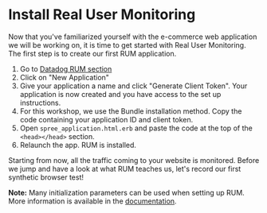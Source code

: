 # Install Real User Monitoring

Now that you've familiarized yourself with the e-commerce web application we will be working on, it is time to get started with Real User Monitoring. The first step is to create our first RUM application.

1. Go to [Datadog RUM section](https://app.datadoghq.com/rum/list)
2. Click on "New Application"
3. Give your application a name and click "Generate Client Token". Your application is now created and you have access to the set up instructions.
4. For this workshop, we use the Bundle installation method. Copy the code containing your application ID and client token.
5. Open `spree_application.html.erb` and paste the code at the top of the `<head></head>` section.
6. Relaunch the app. RUM is installed.

Starting from now, all the traffic coming to your website is monitored. Before we jump and have a look at what RUM teaches us, let's record our first synthetic browser test!

**Note:** Many initialization parameters can be used when setting up RUM. More information is available in the [documentation](https://docs.datadoghq.com/real_user_monitoring/installation/?tab=us#initialization-parameters).